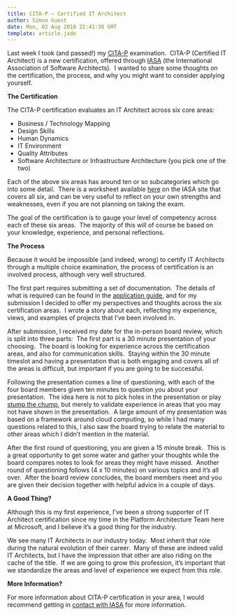 ```yaml
---
title: CITA-P – Certified IT Architect
author: Simon Guest
date: Mon, 02 Aug 2010 22:41:30 GMT
template: article.jade
---
```


Last week I took (and passed!) my [CITA-P](http://www.iasahome.org/web/home/certification/professional) examination.  CITA-P (Certified IT Architect) is a new certification, offered through [IASA](http://www.iasahome.org) (the International Association of Software Architects).  I wanted to share some thoughts on the certification, the process, and why you might want to consider applying yourself.

<span class="more"></span>

**The Certification**

The CITA-P certification evaluates an IT Architect across six core areas:

- Business / Technology Mapping
- Design Skills
- Human Dynamics
- IT Environment
- Quality Attributes
- Software Architecture or Infrastructure Architecture (you pick one of the two)  

Each of the above six areas has around ten or so subcategories which go into some detail.  There is a worksheet available [here](http://www.iasahome.org/c/document_library/get_file?uuid=a05a964c-8662-4df7-a3c0-a7fe99b6b771&groupId=25692) on the IASA site that covers all six, and can be very useful to reflect on your own strengths and weaknesses, even if you are not planning on taking the exam.

The goal of the certification is to gauge your level of competency across each of these six areas.  The majority of this will of course be based on your knowledge, experience, and personal reflections.  

**The Process**

Because it would be impossible (and indeed, wrong) to certify IT Architects through a multiple choice examination, the process of certification is an involved process, although very well structured.

The first part requires submitting a set of documentation.  The details of what is required can be found in the [application guide](http://www.iasahome.org/c/document_library/get_file?uuid=79c2a82d-eea7-4d5a-bfea-0dab221f3563&groupId=25692), and for my submission I decided to offer my perspectives and thoughts across the six certification areas.  I wrote a story about each, reflecting my experience, views, and examples of projects that I’ve been involved in.

After submission, I received my date for the in-person board review, which is split into three parts:  The first part is a 30 minute presentation of your choosing.  The board is looking for experience across the certification areas, and also for communication skills.  Staying within the 30 minute timeslot and having a presentation that is both engaging and covers all of the areas is difficult, but important if you are going to be successful. 

Following the presentation comes a line of questioning, with each of the four board members given ten minutes to question you about your presentation.  The idea here is not to pick holes in the presentation or play [stump the chump](http://speakfearlessly.net/how-to-deal-with-the-stump-the-chump-dynamic-in-presentations/), but merely to validate experience in areas that you may not have shown in the presentation.  A large amount of my presentation was based on a framework around cloud computing, so while I had many questions related to this, I also saw the board trying to relate the material to other areas which I didn’t mention in the material.

After the first round of questioning, you are given a 15 minute break.  This is a great opportunity to get some water and gather your thoughts while the board compares notes to look for areas they might have missed.  Another round of questioning follows (4 x 10 minutes) on various topics and it’s all over.  After the board review concludes, the board members meet and you are given their decision together with helpful advice in a couple of days.

**A Good Thing?**

Although this is my first experience, I’ve been a strong supporter of IT Architect certification since my time in the Platform Architecture Team here at Microsoft, and I believe it’s a good thing for the industry.

We see many IT Architects in our industry today.  Most inherit that role during the natural evolution of their career.  Many of these are indeed valid IT Architects, but I have the impression that other are also riding on the cache of the title.  If we are going to grow this profession, it’s important that we standardize the areas and level of experience we expect from this role.

**More Information?**

For more information about CITA-P certification in your area, I would recommend getting in [contact with IASA](http://www.iasahome.org/web/home/about/contact) for more information.
